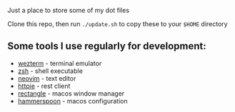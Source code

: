 Just a place to store some of my dot files

Clone this repo, then run `./update.sh` to copy these to your `$HOME` directory

## Some tools I use regularly for development:
- [wezterm](https://wezfurlong.org/wezterm/) - terminal emulator
- [zsh](https://zsh.sourceforge.io/) - shell executable
- [neovim](https://neovim.io/) - text editor
- [httpie](https://httpie.io/) - rest client
- [rectangle](https://rectangleapp.com/) - macos window manager
- [hammerspoon](https://www.hammerspoon.org/) - macos configuration

